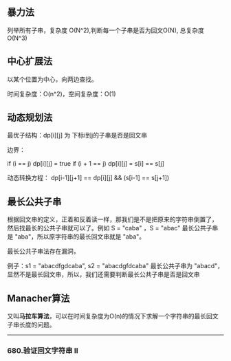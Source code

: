 
## 暴力法

列举所有子串，复杂度 O(N^2),判断每一个子串是否为回文O(N), 总复杂度O(N^3)

## 中心扩展法

以某个位置为中心，向两边查找。

时间复杂度：O(n^2)，空间复杂度：O(1)

## 动态规划法

最优子结构：dp[i][j] 为 下标i到j的子串是否是回文串

边界：

if (i == j) dp[i][j] = true
if (i + 1 == j) dp[i][j] = s[i] == s[j]

动态转换方程：
dp[i-1][j+1] == dp[i][j] && (s[i-1] == s[j+1])

## 最长公共子串

根据回文串的定义，正着和反着读一样，那我们是不是把原来的字符串倒置了，
然后找最长的公共子串就可以了。例如 S = "caba" ，S = "abac"
最长公共子串是 "aba"，所以原字符串的最长回文串就是 "aba"。

最长公共子串法存在漏洞，

例子：s1 = "abacdfgdcaba", s2 = "abacdgfdcaba"
最长公共子串为 "abacd"，显然不是最长回文串，所以，我们还需要判断最长公共子串是否是回文串

## Manacher算法

又叫**马拉车算法**，可以在时间复杂度为O(n)的情况下求解一个字符串的最长回文子串长度的问题。


---


### 680.验证回文字符串 Ⅱ
